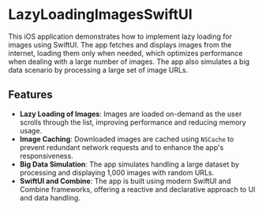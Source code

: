 # LazyLoadingImagesSwiftUI

This iOS application demonstrates how to implement lazy loading for images using SwiftUI. The app fetches and displays images from the internet, loading them only when needed, which optimizes performance when dealing with a large number of images. The app also simulates a big data scenario by processing a large set of image URLs.

## Features

- **Lazy Loading of Images**: Images are loaded on-demand as the user scrolls through the list, improving performance and reducing memory usage.
- **Image Caching**: Downloaded images are cached using `NSCache` to prevent redundant network requests and to enhance the app's responsiveness.
- **Big Data Simulation**: The app simulates handling a large dataset by processing and displaying 1,000 images with random URLs.
- **SwiftUI and Combine**: The app is built using modern SwiftUI and Combine frameworks, offering a reactive and declarative approach to UI and data handling.

